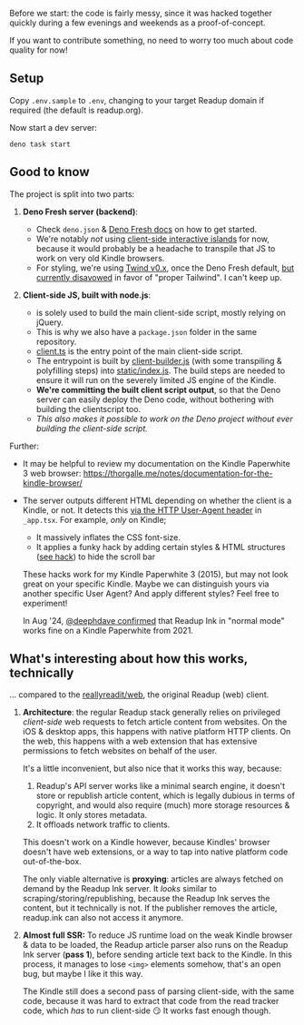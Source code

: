 Before we start: the code is fairly messy, since it was hacked together quickly
during a few evenings and weekends as a proof-of-concept.

If you want to contribute something, no need to worry too much about code
quality for now!

## Setup

Copy `.env.sample` to `.env`, changing to your target Readup domain if required
(the default is readup.org).

Now start a dev server:

```
deno task start
```

## Good to know

The project is split into two parts:

1. **Deno Fresh server (backend)**:
   - Check `deno.json` & [Deno Fresh docs](https://fresh.deno.dev/) on how to
     get started.
   - We're notably _not_ using
     [client-side interactive islands](https://fresh.deno.dev/docs/concepts/islands)
     for now, because it would probably be a headache to transpile that JS to
     work on very old Kindle browsers.
   - For styling, we're using
     [Twind v0.x](https://twind.dev/handbook/introduction.html), once the Deno
     Fresh default,
     [but currently disavowed](https://fresh.deno.dev/docs/examples/migrating-to-tailwind#why-did-fresh-use-twind-instead-of-tailwind-css)
     in favor of "proper Tailwind". I can't keep up.

2. **Client-side JS, built with node.js**:
   - is solely used to build the main client-side script, mostly relying on
     jQuery.
   - This is why we also have a `package.json` folder in the same repository.
   - [client.ts](./client.ts) is the entry point of the main client-side script.
   - The entrypoint is built by [client-builder.js](./client-builder.js) (with
     some transpiling & polyfilling steps) into
     [static/index.js](static/index.js). The build steps are needed to ensure it
     will run on the severely limited JS engine of the Kindle.
   - **We're committing the built client script output**, so that the Deno
     server can easily deploy the Deno code, without bothering with building the
     clientscript too.
   - _This also makes it possible to work on the Deno project without ever
     building the client-side script._

Further:

- It may be helpful to review my documentation on the Kindle Paperwhite 3 web
  browser: https://thorgalle.me/notes/documentation-for-the-kindle-browser/
- The server outputs different HTML depending on whether the client is a Kindle,
  or not. It detects this
  [via the HTTP User-Agent header](https://thorgalle.me/notes/documentation-for-the-kindle-browser/#about-the-kindle-webkit-browser)
  in `_app.tsx`. For example, _only_ on Kindle;
  - It massively inflates the CSS font-size.
  - It applies a funky hack by adding certain styles & HTML structures
    ([see hack](https://github.com/th0rgall/kindle-browser-tests/blob/main/tests/scrollbar/hide-scrollbar-overflow-width.html))
    to hide the scroll bar

  These hacks work for my Kindle Paperwhite 3 (2015), but may not look great on
  your specific Kindle. Maybe we can distinguish yours via another specific User
  Agent? And apply different styles? Feel free to experiment!

  In Aug '24,
  [@deephdave confirmed](https://indieweb.social/@thorgal/113017303769518471)
  that Readup Ink in "normal mode" works fine on a Kindle Paperwhite from 2021.

## What's interesting about how this works, technically

... compared to the [reallyreadit/web](https://github.com/reallyreadit/web), the
original Readup (web) client.

1. **Architecture**: the regular Readup stack generally relies on privileged
   _client-side_ web requests to fetch article content from websites. On the iOS
   & desktop apps, this happens with native platform HTTP clients. On the web,
   this happens with a web extension that has extensive permissions to fetch
   websites on behalf of the user.

   It's a little inconvenient, but also nice that it works this way, because:
   1. Readup's API server works like a minimal search engine, it doesn't store
      or republish article content, which is legally dubious in terms of
      copyright, and would also require (much) more storage resources & logic.
      It only stores metadata.
   2. It offloads network traffic to clients.

   This doesn't work on a Kindle however, because Kindles' browser doesn't have
   web extensions, or a way to tap into native platform code out-of-the-box.

   The only viable alternative is **proxying**: articles are always fetched on
   demand by the Readup Ink server. It _looks_ similar to
   scraping/storing/republishing, because the Readup Ink serves the content, but
   it technically is not. If the publisher removes the article, readup.ink can
   also not access it anymore.
2. **Almost full SSR:** To reduce JS runtime load on the weak Kindle browser &
   data to be loaded, the Readup article parser also runs on the Readup Ink
   server (**pass 1**), before sending article text back to the Kindle. In this
   process, it manages to lose `<img>` elements somehow, that's an open bug, but
   maybe I like it this way.

   The Kindle still does a second pass of parsing client-side, with the same
   code, because it was hard to extract that code from the read tracker code,
   which _has_ to run client-side 😏 It works fast enough though.
